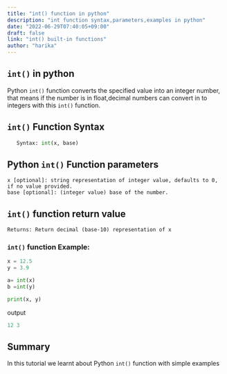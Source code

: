 ```yaml
---
title: "int() function in python"
description: "int function syntax,parameters,examples in python"
date: "2022-06-29T07:40:05+09:00"
draft: false
link: "int() built-in functions"
author: "harika"
---
```


## `int()` in python
Python `int()` function converts the specified value into an integer number, 
that means if the number is in float,decimal numbers can convert in to integers with this `int()` function.

## `int()` Function Syntax 
```python
   Syntax: int(x, base)
```
## Python `int()` Function parameters

    x [optional]: string representation of integer value, defaults to 0, if no value provided.
    base [optional]: (integer value) base of the number.

## `int()` function return value
    Returns: Return decimal (base-10) representation of x


### `int()` function Example:
```python
x = 12.5
y = 3.9

a= int(x)
b =int(y)

print(x, y)
```
output
```python
12 3
```
## Summary
In this tutorial we learnt about Python `int()` function with simple examples
